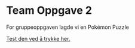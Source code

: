 # Team Oppgave 2

For gruppeoppgaven lagde vi en Pokémon Puzzle

[Test den ved å trykke her.](https://treverk.github.io/team-oppgave-2/)
